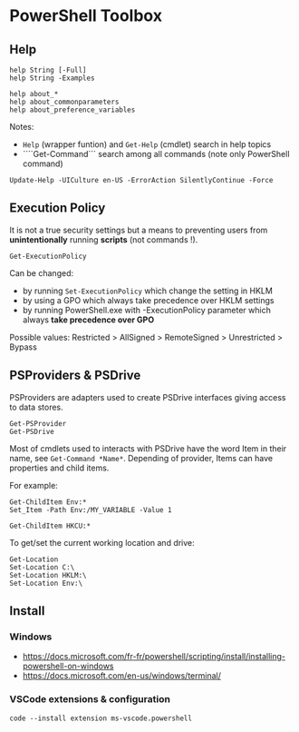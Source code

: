 # PowerShell Toolbox

## Help

```
help String [-Full]
help String -Examples

help about_*
help about_commonparameters
help about_preference_variables
```

Notes:

  * ```Help``` (wrapper funtion) and ```Get-Help``` (cmdlet) search in help topics
  * ````Get-Command``` search among all commands (note only PowerShell command)

```
Update-Help -UICulture en-US -ErrorAction SilentlyContinue -Force
```

## Execution Policy

It is not a true security settings but a means to preventing users from **unintentionally** running **scripts** (not commands !).

```
Get-ExecutionPolicy
```

Can be changed:

* by running ```Set-ExecutionPolicy``` which change the setting in HKLM
* by using a GPO which always take precedence over HKLM settings
* by running PowerShell.exe with -ExecutionPolicy parameter which always **take precedence over GPO**

Possible values: Restricted > AllSigned > RemoteSigned > Unrestricted > Bypass

## PSProviders & PSDrive

PSProviders are adapters used to create PSDrive interfaces giving access to data stores.

```
Get-PSProvider
Get-PSDrive
```

Most of cmdlets used to interacts with PSDrive have the word Item in their name, see ```Get-Command *Name*```. Depending of provider, Items can have properties and child items.

For example:

```
Get-ChildItem Env:*
Set_Item -Path Env:/MY_VARIABLE -Value 1

Get-ChildItem HKCU:*
```

To get/set the current working location and drive:

```
Get-Location
Set-Location C:\
Set-Location HKLM:\
Set-Location Env:\
```

## Install

### Windows

* https://docs.microsoft.com/fr-fr/powershell/scripting/install/installing-powershell-on-windows
* https://docs.microsoft.com/en-us/windows/terminal/

### VSCode extensions & configuration

```
code --install extension ms-vscode.powershell
```
